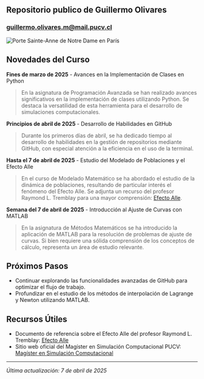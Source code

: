 ## Repositorio publico de Guillermo Olivares
### guillermo.olivares.m@mail.pucv.cl
![Porte Sainte-Anne de Notre Dame en París](https://upload.wikimedia.org/wikipedia/commons/1/1c/Penture.porte.Sainte.Anne.Notre.Dame.Paris.png)</div>

## Novedades del Curso

**Fines de marzo de 2025** - Avances en la Implementación de Clases en Python
> En la asignatura de Programación Avanzada se han realizado avances significativos en la implementación de clases utilizando Python. Se destaca la versatilidad de esta herramienta para el desarrollo de simulaciones computacionales.

**Principios de abril de 2025** - Desarrollo de Habilidades en GitHub
> Durante los primeros días de abril, se ha dedicado tiempo al desarrollo de habilidades en la gestión de repositorios mediante GitHub, con especial atención a la eficiencia en el uso de la terminal.

**Hasta el 7 de abril de 2025** - Estudio del Modelado de Poblaciones y el Efecto Alle
> En el curso de Modelado Matemático se ha abordado el estudio de la dinámica de poblaciones, resultando de particular interés el fenómeno del Efecto Alle. Se adjunta un recurso del profesor Raymond L. Tremblay para una mayor comprensión: [Efecto Alle](https://raymondltremblay.github.io/Ecologia_de_Poblacion_Humacao/LECTURE5.html).

**Semana del 7 de abril de 2025** - Introducción al Ajuste de Curvas con MATLAB
> En la asignatura de Métodos Matemáticos se ha introducido la aplicación de MATLAB para la resolución de problemas de ajuste de curvas. Si bien requiere una sólida comprensión de los conceptos de cálculo, representa un área de estudio relevante.

## Próximos Pasos

* Continuar explorando las funcionalidades avanzadas de GitHub para optimizar el flujo de trabajo.
* Profundizar en el estudio de los métodos de interpolación de Lagrange y Newton utilizando MATLAB.

## Recursos Útiles

* Documento de referencia sobre el Efecto Alle del profesor Raymond L. Tremblay: [Efecto Alle](https://raymondltremblay.github.io/Ecologia_de_Poblacion_Humacao/LECTURE5.html)
* Sitio web oficial del Magíster en Simulación Computacional PUCV: [Magíster en Simulación Computacional](https://www.postgradospucv.cl/index.php/magister-en-simulacion-computacional/)

---

*Última actualización: 7 de abril de 2025*
